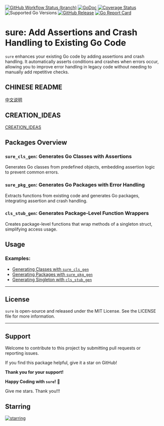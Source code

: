 [![GitHub Workflow Status (branch)](https://img.shields.io/github/actions/workflow/status/yyle88/sure/release.yml?branch=main&label=BUILD)](https://github.com/yyle88/sure/actions/workflows/release.yml?query=branch%3Amain)
[![GoDoc](https://pkg.go.dev/badge/github.com/yyle88/sure)](https://pkg.go.dev/github.com/yyle88/sure)
[![Coverage Status](https://img.shields.io/coveralls/github/yyle88/sure/master.svg)](https://coveralls.io/github/yyle88/sure?branch=main)
![Supported Go Versions](https://img.shields.io/badge/Go-1.22%2C%201.23-lightgrey.svg)
[![GitHub Release](https://img.shields.io/github/release/yyle88/sure.svg)](https://github.com/yyle88/sure/releases)
[![Go Report Card](https://goreportcard.com/badge/github.com/yyle88/sure)](https://goreportcard.com/report/github.com/yyle88/sure)

# sure: Add Assertions and Crash Handling to Existing Go Code

`sure` enhances your existing Go code by adding assertions and crash handling. It automatically asserts conditions and crashes when errors occur, allowing you to improve error handling in legacy code without needing to manually add repetitive checks.

## CHINESE README

[中文说明](README.zh.md)

## CREATION_IDEAS

[CREATION_IDEAS](internal/docs/CREATION_IDEAS.en.md)

## Packages Overview

### `sure_cls_gen`: **Generates Go Classes with Assertions**

Generates Go classes from predefined objects, embedding assertion logic to prevent common errors.

### `sure_pkg_gen`: **Generates Go Packages with Error Handling**

Extracts functions from existing code and generates Go packages, integrating assertion and crash handling.

### `cls_stub_gen`: **Generates Package-Level Function Wrappers**

Creates package-level functions that wrap methods of a singleton struct, simplifying access usage.

## Usage

### Examples:

- [Generating Classes with `sure_cls_gen`](internal/examples/example_sure_cls_gen)
- [Generating Packages with `sure_pkg_gen`](internal/examples/example_sure_pkg_gen)
- [Generating Singleton with `cls_stub_gen`](internal/examples/example_cls_stub_gen)

---

## License

`sure` is open-source and released under the MIT License. See the LICENSE file for more information.

---

## Support

Welcome to contribute to this project by submitting pull requests or reporting issues.

If you find this package helpful, give it a star on GitHub!

**Thank you for your support!**

**Happy Coding with `sure`!** 🎉

Give me stars. Thank you!!!

## Starring

[![starring](https://starchart.cc/yyle88/sure.svg?variant=adaptive)](https://starchart.cc/yyle88/sure)
